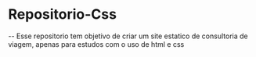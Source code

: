 # Repositorio-Css

-- Esse repositorio tem objetivo de criar um site estatico de consultoria de viagem, apenas para estudos com o uso de html e css 
